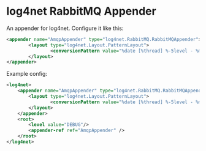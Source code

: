 # log4net RabbitMQ Appender

An appender for log4net. Configure it like this:

```xml
<appender name="AmqpAppender" type="log4net.RabbitMQ.RabbitMQAppender">
		<layout type="log4net.Layout.PatternLayout">
				<conversionPattern value="%date [%thread] %-5level - %message%newline" />
		</layout>
</appender>
```

Example config:

```xml
<log4net>
	<appender name="AmqpAppender" type="log4net.RabbitMQ.RabbitMQAppender">
		<layout type="log4net.Layout.PatternLayout">
				<conversionPattern value="%date [%thread] %-5level - %message%newline" />
		</layout>
	</appender>
	<root>
		<level value="DEBUG"/>
		<appender-ref ref="AmqpAppender" />
	</root>
</log4net>
```